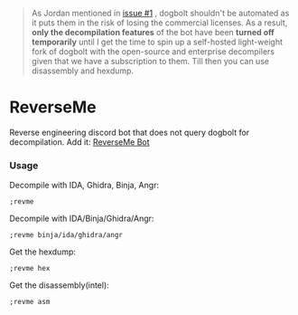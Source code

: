 >As Jordan mentioned in [issue #1](https://github.com/1ikeadragon/ReverseMe/issues/1#issue-2638229516) , dogbolt shouldn't be automated as it puts them in the risk of losing the commercial licenses. As a result, **only the decompilation features** of the bot have been **turned off temporarily** until I get the time to spin up a self-hosted light-weight fork of dogbolt with the open-source and enterprise decompilers given that we have a subscription to them. Till then you can use disassembly and hexdump.

# ReverseMe
Reverse engineering discord bot that does not query dogbolt for decompilation. Add it: [ReverseMe Bot](https://discord.com/oauth2/authorize?client_id=1302859968147619880)

### Usage
Decompile with IDA, Ghidra, Binja, Angr:
```
;revme 
```
Decompile with IDA/Binja/Ghidra/Angr:
```
;revme binja/ida/ghidra/angr
```
Get the hexdump:
```
;revme hex
```
Get the disassembly(intel):
```
;revme asm
```
